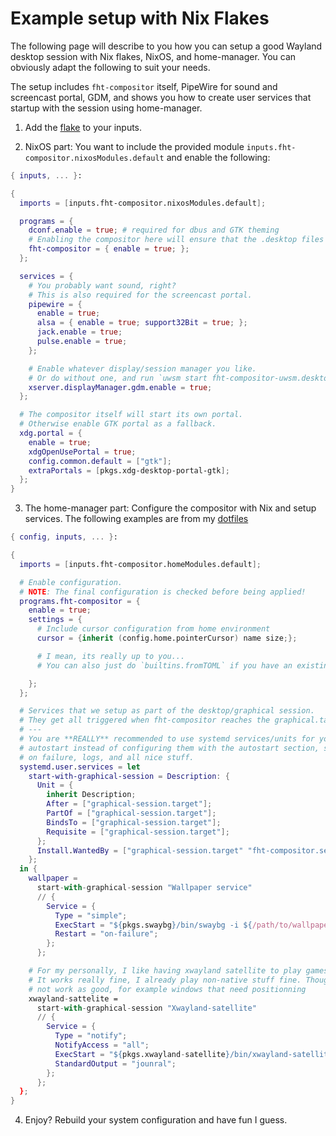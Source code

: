 # Example setup with Nix Flakes

The following page will describe to you how you can setup a good Wayland desktop session with Nix
flakes, NixOS, and home-manager. You can obviously adapt the following to suit your needs.

The setup includes `fht-compositor` itself, PipeWire for sound and screencast portal, GDM, and
shows you how to create user services that startup with the session using home-manager.

1. Add the [flake](../usage/nix.md) to your inputs.

2. NixOS part: You want to include the provided module `inputs.fht-compositor.nixosModules.default`
  and enable the following:

```nix
{ inputs, ... }:

{
  imports = [inputs.fht-compositor.nixosModules.default];

  programs = {
    dconf.enable = true; # required for dbus and GTK theming
    # Enabling the compositor here will ensure that the .desktop files are correctly created.
    fht-compositor = { enable = true; };
  };

  services = {
    # You probably want sound, right?
    # This is also required for the screencast portal.
    pipewire = {
      enable = true;
      alsa = { enable = true; support32Bit = true; };
      jack.enable = true;
      pulse.enable = true;
    };

    # Enable whatever display/session manager you like.
    # Or do without one, and run `uwsm start fht-compositor-uwsm.desktop` from a TTY.
    xserver.displayManager.gdm.enable = true;
  };

  # The compositor itself will start its own portal.
  # Otherwise enable GTK portal as a fallback.
  xdg.portal = {
    enable = true;
    xdgOpenUsePortal = true;
    config.common.default = ["gtk"];
    extraPortals = [pkgs.xdg-desktop-portal-gtk];
  };
}
```

3. The home-manager part: Configure the compositor with Nix and setup services. The following
  examples are from my [dotfiles](https://github.com/nferhat/dotfiles)

```nix
{ config, inputs, ... }:

{
  imports = [inputs.fht-compositor.homeModules.default];

  # Enable configuration.
  # NOTE: The final configuration is checked before being applied!
  programs.fht-compositor = {
    enable = true;
    settings = {
      # Include cursor configuration from home environment
      cursor = {inherit (config.home.pointerCursor) name size;};

      # I mean, its really up to you...
      # You can also just do `builtins.fromTOML` if you have an existing config

    };
  };

  # Services that we setup as part of the desktop/graphical session.
  # They get all triggered when fht-compositor reaches the graphical.target
  # ---
  # You are **REALLY** recommended to use systemd services/units for your
  # autostart instead of configuring them with the autostart section, since you also get restart
  # on failure, logs, and all nice stuff.
  systemd.user.services = let
    start-with-graphical-session = Description: {
      Unit = {
        inherit Description;
        After = ["graphical-session.target"];
        PartOf = ["graphical-session.target"];
        BindsTo = ["graphical-session.target"];
        Requisite = ["graphical-session.target"];
      };
      Install.WantedBy = ["graphical-session.target" "fht-compositor.service"];
    };
  in {
    wallpaper =
      start-with-graphical-session "Wallpaper service"
      // {
        Service = {
          Type = "simple";
          ExecStart = "${pkgs.swaybg}/bin/swaybg -i ${/path/to/wallpaper-file}";
          Restart = "on-failure";
        };
      };

    # For my personally, I like having xwayland satellite to play games.
    # It works really fine, I already play non-native stuff fine. Though for other programs it may
    # not work as good, for example windows that need positionning
    xwayland-sattelite =
      start-with-graphical-session "Xwayland-satellite"
      // {
        Service = {
          Type = "notify";
          NotifyAccess = "all";
          ExecStart = "${pkgs.xwayland-satellite}/bin/xwayland-satellite";
          StandardOutput = "jounral";
        };
      };
  };
}
```

4. Enjoy? Rebuild your system configuration and have fun I guess.
